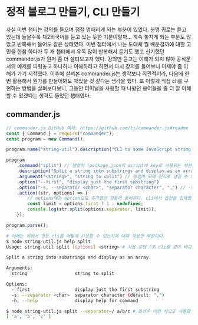 # 정적 블로그 만들기, CLI 만들기

사실 이번 챕터는 강의를 들으며 점점 멍때리게 되는 부분이 있었다. 분명 귀로는 듣고 있는데 들을수록 제2외국어를 듣고 있는 듯한 기분이랄까... 계속 놓치게 되는 부분도 많았고 반복해서 들어도 같은 상태였다. 이번 챕터에서 나는 도대체 뭘 배운걸까에 대한 고민을 한참 하다가 두 개 챕터에서 유독 많이 반복해서 듣기도 했고 신기했던 commander.js가 뭔지 좀 더 살펴보고자 했다. 강의만 듣고는 이해가 되지 않아 공식문서의 예제를 띄워놓고 하나하나 이해하려고 하면서 다시 강의를 들어보니 이제야 좀 이해가 가기 시작했다. 이후에 살펴본 commander.js는 생각보다 직관적이라, 다음에 한번 활용해서 뭔가를 만들어봐도 재밌을 것 같다는 생각을 했다. 또 이렇게 직접 cli를 구현하는 방법을 살펴보다보니, 그동안 터미널을 사용할 때 나왔던 용어들을 좀 더 잘 이해할 수 있겠다는 생각도 들었던 챕터였다.

## commander.js

```javascript
// commander.js GitHub 예제: https://github.com/tj/commander.js#readme
const { Command } = require("commander");
const program = new Command();

program.name("string-util").description("CLI to some JavaScript string utilities").version("0.8.0");

program
	.command("split") // 명령어 (package.json의 script에 key로 사용되는 부분이랑 매칭하면 이해하기 쉬움)
	.description("Split a string into substrings and display as an array") // help를 입력했을 때 어떤 명령어인지에 대한 설명을 확인할 수 있다
	.argument("<string>", "string to split") // 명령어 뒤에 인자로 넘길 수 있음. action에서 첫번째 인자로 받아서 활용 가능
	.option("--first", "display just the first substring")
	.option("-s, --separator <char>", "separator character", ",") // -s, --separator 둘 다 사용 가능
	.action((str, options) => {
		// options에는 option으로 추가했던 것들이 들어온다. cli에서 옵션을 입력했다면 true로 들어온다. e.g. { first: true })
		const limit = options.first ? 1 : undefined;
		console.log(str.split(options.separator, limit));
	});

program.parse();
```

```bash
# 아래는 위에서 만든 cli를 어떻게 사용할 수 있는지에 대해 작성한 부분이다.
$ node string-util.js help split
Usage: string-util split [options] <string> # 사용 문법 (위 cli를 같이 비교하면 각각의 메서드가 어떤 것을 의미하는 지 알기 쉽다.)

Split a string into substrings and display as an array.

Arguments:
  string                  string to split

Options:
  --first                 display just the first substring
  -s, --separator <char>  separator character (default: ",")
  -h, --help              display help for command

$ node string-util.js split --separator=/ a/b/c # 옵션은 이런 식으로 사용할 수 있다.
[ 'a', 'b', 'c' ]
```
